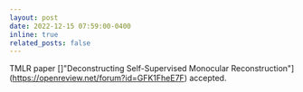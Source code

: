 ```yaml
---
layout: post
date: 2022-12-15 07:59:00-0400
inline: true
related_posts: false
---
```


TMLR paper []"Deconstructing Self-Supervised Monocular Reconstruction"](https://openreview.net/forum?id=GFK1FheE7F) accepted.
